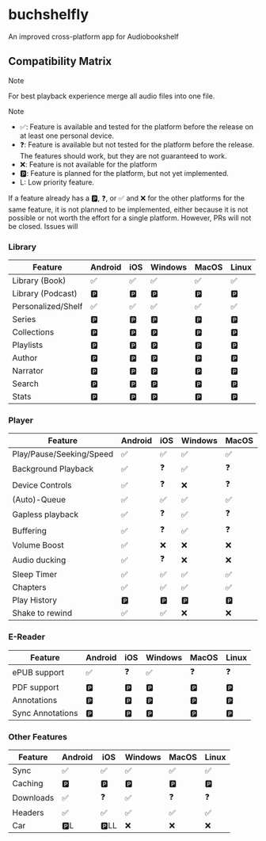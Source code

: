  # buchshelfly 

An improved cross-platform app for Audiobookshelf

## Compatibility Matrix

> [!NOTE]
> For best playback experience merge all audio files into one file.

> [!NOTE]
> - ✅: Feature is available and tested for the platform before the release on at least one personal device.
> - ❓: Feature is available but not tested for the platform before the release. The features should work, but they are not guaranteed to work.
> - ❌: Feature is not available for the platform
> - 🅿️: Feature is planned for the platform, but not yet implemented.
> - L: Low priority feature.
> 
> If a feature already has a 🅿️, ❓, or ✅ and ❌ for the other platforms for the same feature, it is not planned to be implemented, either because it is not possible or not worth the effort for a single platform. However, PRs will not be closed. Issues will

### Library
| Feature            | Android | iOS | Windows | MacOS | Linux |
|--------------------|---------|-----|---------|-------|-------|
| Library (Book)     | ✅       | ✅   | ✅       | ✅     | ✅     |
| Library (Podcast)  | 🅿️     | 🅿️ | 🅿️     | 🅿️   | 🅿️   |
| Personalized/Shelf | ✅       | ✅   | ✅       | ✅     | ✅     |
| Series             | 🅿️     | 🅿️ | 🅿️     | 🅿️   | 🅿️   |
| Collections        | 🅿️     | 🅿️ | 🅿️     | 🅿️   | 🅿️   |
| Playlists          | 🅿️     | 🅿️ | 🅿️     | 🅿️   | 🅿️   |
| Author             | 🅿️     | 🅿️ | 🅿️     | 🅿️   | 🅿️   |
| Narrator           | 🅿️     | 🅿️ | 🅿️     | 🅿️   | 🅿️   |
| Search             | 🅿️     | 🅿️ | 🅿️     | 🅿️   | 🅿️   |
| Stats              | 🅿️     | 🅿️ | 🅿️     | 🅿️   | 🅿️   |

### Player
| Feature                  | Android | iOS | Windows | MacOS | Linux |
|--------------------------|---------|-----|---------|-------|-------|
| Play/Pause/Seeking/Speed | ✅       | ✅   | ✅       | ✅     | ✅     |
| Background Playback      | ✅       | ❓   | ✅       | ❓     | ❓     |
| Device Controls          | ✅       | ❓   | ❌       | ❓     | ❌     |
| (Auto)-Queue             | ✅       | ✅   | ✅       | ✅     | ✅     |
| Gapless playback         | ✅       | ❓   | ✅       | ❓     | ❓     |
| Buffering                | ✅       | ❓   | ✅       | ❓     | ❓     |
| Volume Boost             | ✅       | ❌   | ❌       | ❌     | ❌     |
| Audio ducking            | ✅       | ❓   | ❌       | ❌     | ❌     |
| Sleep Timer              | ✅       | ✅   | ✅       | ✅     | ✅     |
| Chapters                 | ✅       | ✅   | ✅       | ✅     | ✅     |
| Play History             | 🅿️     | 🅿️ | 🅿️     | 🅿️   | 🅿️   |
| Shake to rewind          | ✅       | ✅   | ❌       | ❌     | ❌     |

### E-Reader

| Feature          | Android | iOS | Windows | MacOS | Linux |
|------------------|---------|-----|---------|-------|-------|
| ePUB support     | ✅       | ❓   | ✅       | ❓     | ❓     |
| PDF support      | 🅿️     | 🅿️ | 🅿️     | 🅿️   | 🅿️   |
| Annotations      | 🅿️     | 🅿️ | 🅿️     | 🅿️   | 🅿️   |
| Sync Annotations | 🅿️     | 🅿️ | 🅿️     | 🅿️   | 🅿️   |


### Other Features

| Feature   | Android | iOS   | Windows | MacOS | Linux |
|-----------|---------|-------|---------|-------|-------|
| Sync      | ✅       | ✅     | ✅       | ✅     | ✅     |
| Caching   | 🅿️     | 🅿️   | 🅿️     | 🅿️   | 🅿️   |
| Downloads | ✅       | ❓     | ✅       | ❓     | ❓     |
| Headers   | ✅       | ✅     | ✅       | ✅     | ✅     |
| Car       | 🅿️L    | 🅿️LL | ❌       | ❌     | ❌     |
